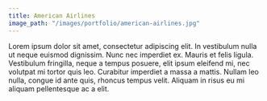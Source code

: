 ```yaml
---
title: American Airlines
image_path: "/images/portfolio/american-airlines.jpg"
---
```


Lorem ipsum dolor sit amet, consectetur adipiscing elit. In vestibulum nulla ut neque euismod dignissim. Nunc nec imperdiet ex. Mauris et felis ligula. Vestibulum fringilla, neque a tempus posuere, elit ipsum eleifend mi, nec volutpat mi tortor quis leo. Curabitur imperdiet a massa a mattis. Nullam leo nulla, congue id ante quis, rhoncus tempus velit. Aliquam in risus eu mi aliquam pellentesque ac a elit.
